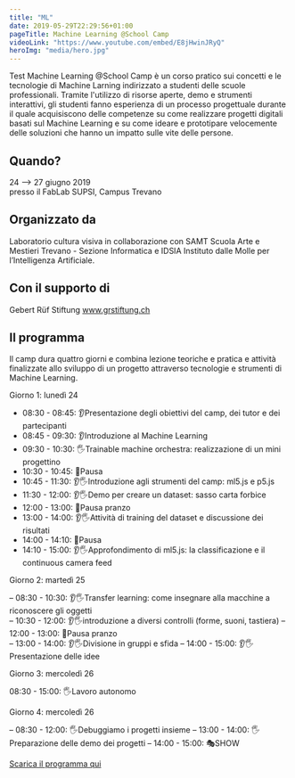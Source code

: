 ```yaml
---
title: "ML"
date: 2019-05-29T22:29:56+01:00
pageTitle: Machine Learning @School Camp
videoLink: "https://www.youtube.com/embed/E8jHwinJRyQ"
heroImg: "media/hero.jpg"
---
```


Test Machine Learning @School Camp è un corso pratico sui concetti e le tecnologie di Machine Larning indirizzato a studenti delle scuole professionali. Tramite l'utilizzo di risorse aperte, demo e strumenti interattivi, gli studenti fanno esperienza di un processo progettuale durante il quale acquisiscono delle competenze su come realizzare progetti digitali basati sul Machine Learning e su come ideare e prototipare velocemente delle soluzioni che hanno un impatto sulle vite delle persone.

## Quando?
24 ⟶ 27 giugno 2019 <br>
presso il FabLab SUPSI, Campus Trevano

## Organizzato da
Laboratorio cultura visiva in collaborazione con SAMT Scuola Arte e Mestieri Trevano - Sezione Informatica e IDSIA Instituto dalle Molle per l’Intelligenza Artificiale.

## Con il supporto di
Gebert Rüf Stiftung
www.grstiftung.ch

## Il programma
Il camp dura quattro giorni e combina lezione teoriche e pratica e attività finalizzate allo sviluppo di un progetto attraverso tecnologie e strumenti di Machine Learning.

Giorno 1: lunedì 24 

- 08:30 - 08:45: 👂Presentazione degli obiettivi del camp, dei tutor e dei partecipanti
- 08:45 - 09:30: 👂Introduzione al Machine Learning
- 09:30 - 10:30: 🖐️Trainable machine orchestra: realizzazione di un mini progettino
- 10:30 - 10:45: 🍕Pausa
- 10:45 - 11:30: 👂🖐️Introduzione agli strumenti del camp: ml5.js e p5.js 
- 11:30 - 12:00: 👂🖐️Demo per creare un dataset: sasso carta forbice
- 12:00 - 13:00: 🍕Pausa pranzo
- 13:00 - 14:00: 👂🖐️Attività di  training del dataset e discussione dei risultati 
- 14:00 - 14:10: 🍕Pausa
- 14:10 - 15:00: 👂🖐️Approfondimento di ml5.js: la classificazione e il continuous camera feed

Giorno 2: martedì 25 

– 08:30 - 10:30: 👂🖐️Transfer learning: come insegnare alla macchine a riconoscere gli oggetti  
– 10:30 - 12:00: 👂🖐️introduzione a diversi controlli (forme, suoni, tastiera)
– 12:00 - 13:00: 🍕Pausa pranzo  
– 13:00 - 14:00: 👂🖐️Divisione in gruppi e sfida 
– 14:00 - 15:00: 👂🖐️Presentazione delle idee  

Giorno 3: mercoledì 26

08:30 - 15:00: 🖐️Lavoro autonomo 

Giorno 4: mercoledì 26

– 08:30 - 12:00: 🖐️Debuggiamo i progetti insieme
– 13:00 - 14:00: 🖐️Preparazione delle demo dei progetti
– 14:00 - 15:00: 🎭SHOW

<!-- ☁️⬇️ -->
<!-- se vuoi la nuvoletta nel link copia questo html snippet
e cambia href (link) e contenuto -->
<a class="cloud" href="files/mockup.pdf">Scarica il programma qui</a>

